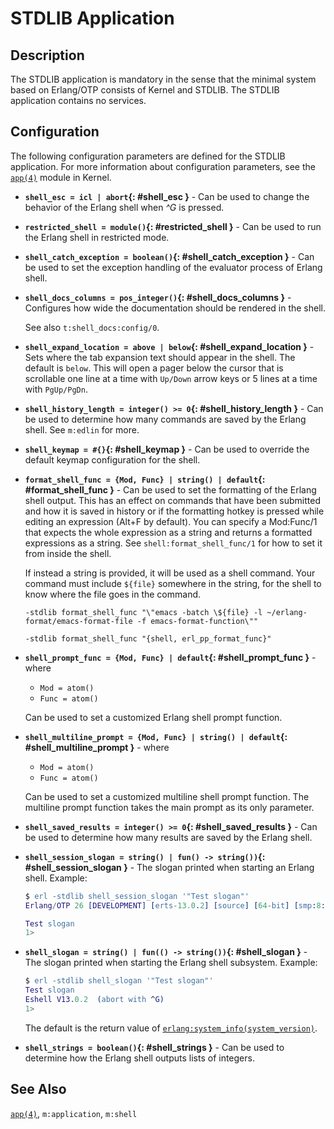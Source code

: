<!--
%CopyrightBegin%

SPDX-License-Identifier: Apache-2.0

Copyright Ericsson AB 2023-2025. All Rights Reserved.

Licensed under the Apache License, Version 2.0 (the "License");
you may not use this file except in compliance with the License.
You may obtain a copy of the License at

    http://www.apache.org/licenses/LICENSE-2.0

Unless required by applicable law or agreed to in writing, software
distributed under the License is distributed on an "AS IS" BASIS,
WITHOUT WARRANTIES OR CONDITIONS OF ANY KIND, either express or implied.
See the License for the specific language governing permissions and
limitations under the License.

%CopyrightEnd%
-->
# STDLIB Application

## Description

The STDLIB application is mandatory in the sense that the minimal system based
on Erlang/OTP consists of Kernel and STDLIB. The STDLIB application contains no
services.

## Configuration

The following configuration parameters are defined for the STDLIB application.
For more information about configuration parameters, see the
[`app(4)`](`e:kernel:app.md`) module in Kernel.

- **`shell_esc = icl | abort`{: #shell_esc }** - Can be used to change the
  behavior of the Erlang shell when _^G_ is pressed.

- **`restricted_shell = module()`{: #restricted_shell }** - Can be used to run
  the Erlang shell in restricted mode.

- **`shell_catch_exception = boolean()`{: #shell_catch_exception }** - Can be
  used to set the exception handling of the evaluator process of Erlang shell.

- **`shell_docs_columns = pos_integer()`{: #shell_docs_columns }** -
  Configures how wide the documentation should be rendered in the shell.

  See also `t:shell_docs:config/0`.

- **`shell_expand_location = above | below`{: #shell_expand_location }** - Sets
  where the tab expansion text should appear in the shell. The default is
  `below`. This will open a pager below the cursor that is scrollable one line
  at a time with `Up/Down` arrow keys or 5 lines at a time with `PgUp/PgDn`.

- **`shell_history_length = integer() >= 0`{: #shell_history_length }** - Can be
  used to determine how many commands are saved by the Erlang shell. See
  `m:edlin` for more.

- **`shell_keymap = #{}`{: #shell_keymap }** - Can be used to override the
  default keymap configuration for the shell.

- **`format_shell_func = {Mod, Func} | string() | default`{: #format_shell_func
  }** - Can be used to set the formatting of the Erlang shell output. This has
  an effect on commands that have been submitted and how it is saved in history
  or if the formatting hotkey is pressed while editing an expression (Alt+F by
  default). You can specify a Mod:Func/1 that expects the whole expression as a
  string and returns a formatted expressions as a string. See
  `shell:format_shell_func/1` for how to set it from inside the shell.

  If instead a string is provided, it will be used as a shell command. Your
  command must include `${file}` somewhere in the string, for the shell to know
  where the file goes in the command.

  ```text
  -stdlib format_shell_func "\"emacs -batch \${file} -l ~/erlang-format/emacs-format-file -f emacs-format-function\""
  ```

  ```text
  -stdlib format_shell_func "{shell, erl_pp_format_func}"
  ```

- **`shell_prompt_func = {Mod, Func} | default`{: #shell_prompt_func }** - where

  - `Mod = atom()`
  - `Func = atom()`

  Can be used to set a customized Erlang shell prompt function.

- **`shell_multiline_prompt = {Mod, Func} | string() | default`{:
  #shell_multiline_prompt }** - where

  - `Mod = atom()`
  - `Func = atom()`

  Can be used to set a customized multiline shell prompt function. The multiline
  prompt function takes the main prompt as its only parameter.

- **`shell_saved_results = integer() >= 0`{: #shell_saved_results }** - Can be
  used to determine how many results are saved by the Erlang shell.

- **`shell_session_slogan = string() | fun() -> string())`{:
  #shell_session_slogan }** - The slogan printed when starting an Erlang shell.
  Example:

  ```erlang
  $ erl -stdlib shell_session_slogan '"Test slogan"'
  Erlang/OTP 26 [DEVELOPMENT] [erts-13.0.2] [source] [64-bit] [smp:8:8] [ds:8:8:10] [async-threads:1] [jit:ns]

  Test slogan
  1>
  ```

- **`shell_slogan = string() | fun(() -> string())`{: #shell_slogan }** - The
  slogan printed when starting the Erlang shell subsystem. Example:

  ```erlang
  $ erl -stdlib shell_slogan '"Test slogan"'
  Test slogan
  Eshell V13.0.2  (abort with ^G)
  1>
  ```

  The default is the return value of
  [`erlang:system_info(system_version)`](`m:erlang#system_info_system_version`).

- **`shell_strings = boolean()`{: #shell_strings }** - Can be used to determine
  how the Erlang shell outputs lists of integers.

## See Also

[`app(4)`](`e:kernel:app.md`), `m:application`, `m:shell`
